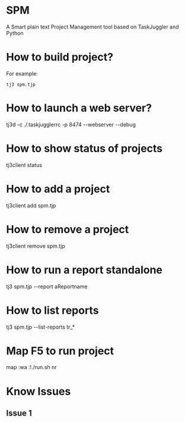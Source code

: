 # SPM
A Smart plain text Project Management tool based on TaskJuggler and Python

# How to build project?

For example: 

	tj3 spm.tjp

# How to launch a web server?

tj3d -c ./.taskjugglerrc -p 8474  --webserver --debug

# How to show status of projects

tj3client status

# How to add a project

tj3client add spm.tjp

# How to remove a project

tj3client remove spm.tjp

# How to run a report standalone

tj3 spm.tjp --report aReportname

# How to list reports

tj3 spm.tjp --list-reports tr_*


# Map F5 to run project
map <F5> :wa <CR> :!./run.sh nr<CR>

# Know Issues
## Issue 1


